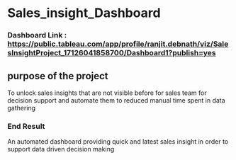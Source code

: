 
# Sales_insight_Dashboard

### Dashboard Link : https://public.tableau.com/app/profile/ranjit.debnath/viz/SalesInsightProject_17126041858700/Dashboard1?publish=yes

## purpose of the project

To unlock sales insights that are not visible before for sales team for decision support and automate them to reduced manual time spent in data gathering


### End Result

An automated dashboard providing quick and latest sales insight in order to support data driven decision making
